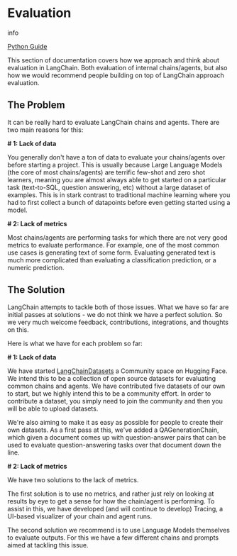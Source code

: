 Evaluation
==========

info

[Python Guide](https://python.langchain.com/docs/modules/evaluation/)

This section of documentation covers how we approach and think about evaluation in LangChain. Both evaluation of internal chains/agents, but also how we would recommend people building on top of LangChain approach evaluation.

The Problem[​](#the-problem "Direct link to The Problem")
---------------------------------------------------------

It can be really hard to evaluate LangChain chains and agents. There are two main reasons for this:

**\# 1: Lack of data**

You generally don't have a ton of data to evaluate your chains/agents over before starting a project. This is usually because Large Language Models (the core of most chains/agents) are terrific few-shot and zero shot learners, meaning you are almost always able to get started on a particular task (text-to-SQL, question answering, etc) without a large dataset of examples. This is in stark contrast to traditional machine learning where you had to first collect a bunch of datapoints before even getting started using a model.

**\# 2: Lack of metrics**

Most chains/agents are performing tasks for which there are not very good metrics to evaluate performance. For example, one of the most common use cases is generating text of some form. Evaluating generated text is much more complicated than evaluating a classification prediction, or a numeric prediction.

The Solution[​](#the-solution "Direct link to The Solution")
------------------------------------------------------------

LangChain attempts to tackle both of those issues. What we have so far are initial passes at solutions - we do not think we have a perfect solution. So we very much welcome feedback, contributions, integrations, and thoughts on this.

Here is what we have for each problem so far:

**\# 1: Lack of data**

We have started [LangChainDatasets](https://huggingface.co/LangChainDatasets) a Community space on Hugging Face. We intend this to be a collection of open source datasets for evaluating common chains and agents. We have contributed five datasets of our own to start, but we highly intend this to be a community effort. In order to contribute a dataset, you simply need to join the community and then you will be able to upload datasets.

We're also aiming to make it as easy as possible for people to create their own datasets. As a first pass at this, we've added a QAGenerationChain, which given a document comes up with question-answer pairs that can be used to evaluate question-answering tasks over that document down the line.

**\# 2: Lack of metrics**

We have two solutions to the lack of metrics.

The first solution is to use no metrics, and rather just rely on looking at results by eye to get a sense for how the chain/agent is performing. To assist in this, we have developed (and will continue to develop) Tracing, a UI-based visualizer of your chain and agent runs.

The second solution we recommend is to use Language Models themselves to evaluate outputs. For this we have a few different chains and prompts aimed at tackling this issue.